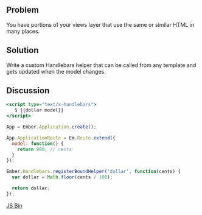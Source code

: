 ## Problem
You have portions of your views layer that use the same or similar HTML in many places.

## Solution
Write a custom Handlebars helper that can be called from any template and gets updated when the model changes.

## Discussion

```hbs
<script type="text/x-handlebars">
   $ {{dollar model}}
</script>
```

```js
App = Ember.Application.create();

App.ApplicationRoute = Em.Route.extend({
  model: function() {
    return 980; // cents
  }
});

Ember.Handlebars.registerBoundHelper('dollar', function(cents) {
  var dollar = Math.floor(cents / 100);

  return dollar;
});
```

<a href="http://jsbin.com/IJIKIdi/embed?js,output">JS Bin</a>